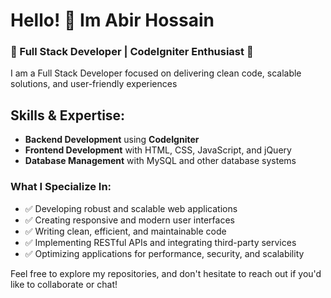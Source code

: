 
# Hello! 👋 Im Abir Hossain

### 🌟 Full Stack Developer | CodeIgniter Enthusiast 🌟

I am a Full Stack Developer focused on delivering clean code, scalable solutions, and user-friendly experiences

## Skills & Expertise:
- **Backend Development** using **CodeIgniter**
- **Frontend Development** with HTML, CSS, JavaScript, and jQuery
- **Database Management** with MySQL and other database systems

### What I Specialize In:
- ✅ Developing robust and scalable web applications
- ✅ Creating responsive and modern user interfaces
- ✅ Writing clean, efficient, and maintainable code
- ✅ Implementing RESTful APIs and integrating third-party services
- ✅ Optimizing applications for performance, security, and scalability

Feel free to explore my repositories, and don't hesitate to reach out if you'd like to collaborate or chat!
